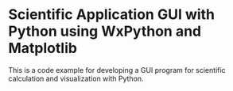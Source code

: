 # Scientific Application GUI with Python using WxPython and Matplotlib

This is a code example for developing a GUI program for scientific calculation and visualization with Python.

 

